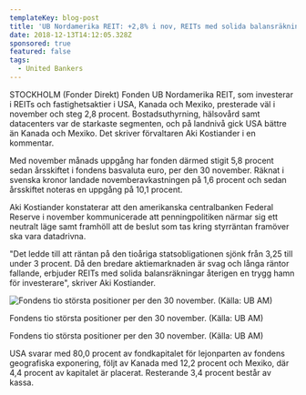 ```yaml
---
templateKey: blog-post
title: 'UB Nordamerika REIT: +2,8% i nov, REITs med solida balansräkningar trygg hamn'
date: 2018-12-13T14:12:05.328Z
sponsored: true
featured: false
tags:
  - United Bankers
---
```

STOCKHOLM (Fonder Direkt) Fonden UB Nordamerika REIT, som investerar i REITs och fastighetsaktier i USA, Kanada och Mexiko, presterade väl i november och steg 2,8 procent. Bostadsuthyrning, hälsovård samt datacenters var de starkaste segmenten, och på landnivå gick USA bättre än Kanada och Mexiko. Det skriver förvaltaren Aki Kostiander i en kommentar.

Med november månads uppgång har fonden därmed stigit 5,8 procent sedan årsskiftet i fondens basvaluta euro, per den 30 november. Räknat i svenska kronor landade novemberavkastningen på 1,6 procent och sedan årsskiftet noteras en uppgång på 10,1 procent.

Aki Kostiander konstaterar att den amerikanska centralbanken Federal Reserve i november kommunicerade att penningpolitiken närmar sig ett neutralt läge samt framhöll att de beslut som tas kring styrräntan framöver ska vara datadrivna.

"Det ledde till att räntan på den tioåriga statsobligationen sjönk från 3,25 till under 3 procent. Då den bredare aktiemarknaden är svag och långa räntor fallande, erbjuder REITs med solida balansräkningar återigen en trygg hamn för investerare", skriver Aki Kostiander.

![Fondens tio största positioner per den 30 november. (Källa: UB AM)](/img/28.png)

<span class="image-caption">Fondens tio största positioner per den 30 november. (Källa: UB AM)</span>

Fondens tio största positioner per den 30 november. (Källa: UB AM)

USA svarar med 80,0 procent av fondkapitalet för lejonparten av fondens geografiska exponering, följt av Kanada med 12,2 procent och Mexiko, där 4,4 procent av kapitalet är placerat. Resterande 3,4 procent består av kassa.
